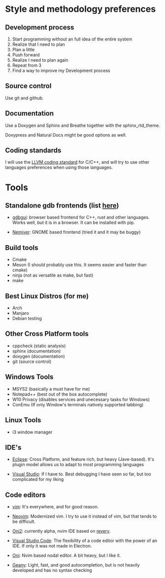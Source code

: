 # Style and methodology preferences

## Development process
1. Start programming without an full idea of the entire system
2. Realize that I need to plan
3. Plan a little
4. Push forward
5. Realize I need to plan again
6. Repeat from 3
7. Find a way to improve my Development process

## Source control
Use git and github.

## Documentation
Use a Doxygen and Sphinx and Breathe together with the sphinx_rtd_theme.

Doxypress and Natural Docs might be good options as well.

## Coding standards
I will use the [LLVM coding standard](http://llvm.org/docs/CodingStandards.html) for C/C++, and will try to use other languages preferences when using those languages.

# Tools

## Standalone gdb frontends (list [here](https://sourceware.org/gdb/wiki/GDB%20Front%20Ends))
+ [gdbgui](https://github.com/cs01/gdbgui/): browser based frontend for C++, rust and other languages.
  Works well, but it is in a browser. It can be installed with pip.
  
+ [Nemiver](http://home.gna.org/nemiver): GNOME based frontend (tried it and it may be buggy)

## Build tools
+ Cmake
+ Meson (I should probably use this. It seems easier and faster than cmake)
+ ninja (not as versatile as make, but fast)
+ make

## Best Linux Distros (for me)
+ Arch
+ Manjaro
+ Debian testing

## Other Cross Platform tools
+ cppcheck (static analysis)
+ sphinx (documentation)
+ doxygen (documentation)
+ git (source control)

## Windows Tools
+ MSYS2 (basically a must have for me)
+ Notepad++ (best out of the box autocomplete)
+ W10 Privacy (disables services and unecessary tasks for Windows)
+ ConEmu (If only Window's terminals natively supported tabbing)

## Linux Tools
+ i3 window manager

## IDE's
+ [Eclipse](https://www.eclipse.org/downloads/): Cross Platform, and feature rich, but heavy (Jave-based). It's plugin model allows us to adapt to most programming languages

+ [Visual Studio](https://visualstudio.microsoft.com/): If I have to. Best debugging I have seen so far, but too complicated for my liking

## Code editors
+ [vim](https://www.vim.org/download.php/): It's everywhere, and for good reason.

+ [Neovim](https://neovim.io/): Modernized vim. I try to use it instead of vim, but that tends to be difficult.

+ [Oni2](https://github.com/onivim/oni2): currently alpha, nvim IDE based on [revery](https://github.com/revery-ui/revery).

+ [Visual Studio Code](https://code.visualstudio.com/): The flexibility of a code editor with the power of an IDE. If only it was not made in Electron.

+ [Oni](https://github.com/onivim/oni): Nvim based nodal editor. A bit heavy, but I like it.

+ [Geany](https://www.geany.org/): Light, fast, and good autocompletion, but is not heavily developed and has no syntax checking
